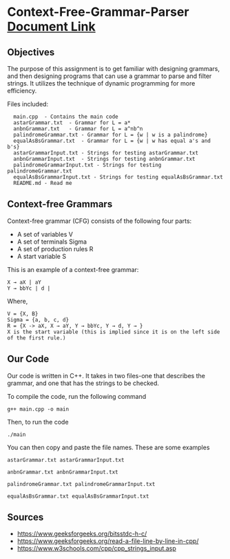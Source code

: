 # Context-Free-Grammar-Parser [Document Link](https://docs.google.com/document/d/1NzWoRt5bRfIU2RMqYrBLgnyAt2gfWIe5aHU6L1U8qQk/edit?usp=sharing)
## Objectives
The purpose of this assignment is to get familiar  with designing grammars, and then designing programs that can use a grammar to parse and filter strings. It utilizes the technique of dynamic programming for more efficiency.

Files included:
```
  main.cpp  - Contains the main code
  astarGrammar.txt  - Grammar for L = a*
  anbnGrammar.txt   - Grammar for L = a^nb^n
  palindromeGrammar.txt - Grammar for L = {w | w is a palindrome}
  equalAsBsGrammar.txt  - Grammar for L = {w | w has equal a's and b's}
  astarGrammarInput.txt - Strings for testing astarGrammar.txt
  anbnGrammarInput.txt  - Strings for testing anbnGrammar.txt
  palindromeGrammarInput.txt - Strings for testing palindromeGrammar.txt
  equalAsBsGrammarInput.txt - Strings for testing equalAsBsGrammar.txt
  README.md - Read me
```

## Context-free Grammars ##
Context-free grammar (CFG) consists of the following four parts:
- A set of variables V
- A set of terminals Sigma
- A set of production rules R
- A start variable S

This is an example of a context-free grammar:
```
X → aX | aY 
Y → bbYc | d | 
```
Where,
```
V = {X, B} 
Sigma = {a, b, c, d} 
R = {X -> aX, X → aY, Y → bbYc, Y → d, Y → } 
X is the start variable (this is implied since it is on the left side of the first rule.)
```
## Our Code ##

Our code is written in C++. It takes in two files-one that describes the grammar, and one that has the strings to be checked. 

To compile the code, run the following command
```
g++ main.cpp -o main
```
Then, to run the code
```
./main
```
You can then copy and paste the file names. These are some examples
```
astarGrammar.txt astarGrammarInput.txt
```
```
anbnGrammar.txt anbnGrammarInput.txt
```
```
palindromeGrammar.txt palindromeGrammarInput.txt
```
```
equalAsBsGrammar.txt equalAsBsGrammarInput.txt
```
## Sources ##
- https://www.geeksforgeeks.org/bitsstdc-h-c/
- https://www.geeksforgeeks.org/read-a-file-line-by-line-in-cpp/
- https://www.w3schools.com/cpp/cpp_strings_input.asp
